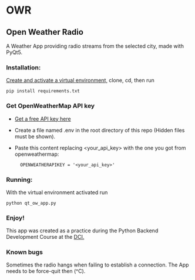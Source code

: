 # OWR
## Open Weather Radio

A Weather App providing radio streams from the selected city, made with PyQt5.

### Installation:
[Create and activate a virtual environment,](https://docs.python.org/3/library/venv.html) clone, cd, then run

    pip install requirements.txt

### Get OpenWeatherMap API key
- [Get a free API key here](https://home.openweathermap.org/api_keys)
- Create a file named .env in the root directory of this repo (Hidden files must be shown).
- Paste this content replacing <your_api_key> with the one you got from openweathermap:

        OPENWEATHERAPIKEY = '<your_api_key>'

### Running:
With the virtual environment activated run

    python qt_ow_app.py

### Enjoy!
This app was created as a practice during the Python Backend Development Course at the [DCI.](https://digitalcareerinstitute.org/)

### Known bugs
Sometimes the radio hangs when failing to establish a connection. The App needs to be force-quit then (^C).